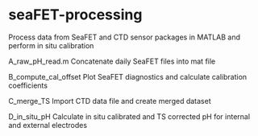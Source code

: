 # seaFET-processing
Process data from SeaFET and CTD sensor packages in MATLAB and perform in situ calibration

A_raw_pH_read.m
Concatenate daily SeaFET files into mat file

B_compute_cal_offset
Plot SeaFET diagnostics and calculate calibration coefficients

C_merge_TS
Import CTD data file and create merged dataset

D_in_situ_pH
Calculate in situ calibrated and TS corrected pH for internal and external electrodes
